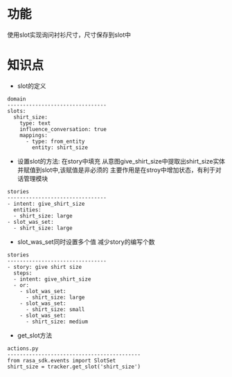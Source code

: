 # 功能
使用slot实现询问衬衫尺寸，尺寸保存到slot中

# 知识点

- slot的定义
```shell
domain
--------------------------------
slots:
  shirt_size:
    type: text
    influence_conversation: true
    mappings:
      - type: from_entity
        entity: shirt_size
```

- 设置slot的方法: 在story中填充
从意图give_shirt_size中提取出shirt_size实体并赋值到slot中,该赋值是非必须的
主要作用是在stroy中增加状态，有利于对话管理模块
```shell
stories
--------------------------------
- intent: give_shirt_size
  entities:
  - shirt_size: large
- slot_was_set:
  - shirt_size: large
```

- slot_was_set同时设置多个值
减少story的编写个数
```shell
stories
--------------------------------
- story: give shirt size
  steps:
  - intent: give_shirt_size
  - or:
    - slot_was_set:
      - shirt_size: large
    - slot_was_set:
      - shirt_size: small
    - slot_was_set:
      - shirt_size: medium
```

- get_slot方法
```shell
actions.py
-------------------------------------------
from rasa_sdk.events import SlotSet
shirt_size = tracker.get_slot('shirt_size')
```
